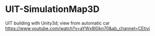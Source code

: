 # UIT-SimulationMap3D
UIT building with Unity3d; view from automatic car
https://www.youtube.com/watch?v=aYWx8lGkn70&ab_channel=CEtivi

